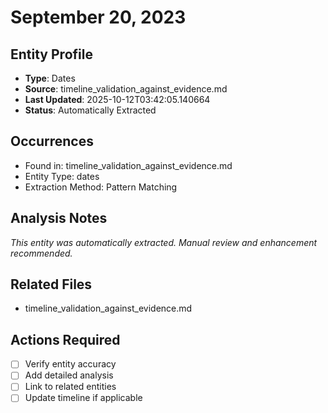 # September 20, 2023

## Entity Profile
- **Type**: Dates
- **Source**: timeline_validation_against_evidence.md
- **Last Updated**: 2025-10-12T03:42:05.140664
- **Status**: Automatically Extracted

## Occurrences
- Found in: timeline_validation_against_evidence.md
- Entity Type: dates
- Extraction Method: Pattern Matching

## Analysis Notes
*This entity was automatically extracted. Manual review and enhancement recommended.*

## Related Files
- timeline_validation_against_evidence.md

## Actions Required
- [ ] Verify entity accuracy
- [ ] Add detailed analysis
- [ ] Link to related entities
- [ ] Update timeline if applicable
